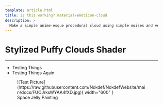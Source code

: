 ```yaml
---
template: article.html
title: is this working? material/emoticon-cloud
description: >
  Make a simple anime-esque procedural cloud using simple noises and vertex manipulation.
---
```

# Stylized Puffy Clouds Shader
___

* Testing Things
* Testing Things Again

<figure markdown>
![Test Picture](https://raw.githubusercontent.com/Nokdef/NokdefWebsite/main/docs/FUCJrksWYAA4fXD.jpg){ width="600" }
<figcaption> Space Jelly Painting</figcaption> </figure>